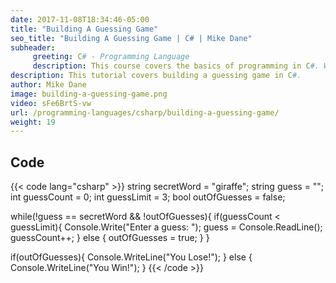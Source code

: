 ```yaml
---
date: 2017-11-08T18:34:46-05:00
title: "Building A Guessing Game"
seo_title: "Building A Guessing Game | C# | Mike Dane"
subheader:
     greeting: C# - Programming Language
     description: This course covers the basics of programming in C#. Work your way through the videos/articles and I'll teach you everything you need to know to start your programming journey!
description: This tutorial covers building a guessing game in C#.
author: Mike Dane
image: building-a-guessing-game.png
video: sFe6BrtS-vw
url: /programming-languages/csharp/building-a-guessing-game/
weight: 19
---
```

## Code

{{< code lang="csharp" >}}
string secretWord = "giraffe";
string guess = "";
int guessCount = 0;
int guessLimit = 3;
bool outOfGuesses = false;

while(!guess == secretWord && !outOfGuesses){
     if(guessCount < guessLimit){
          Console.Write("Enter a guess: ");
          guess = Console.ReadLine();
          guessCount++;
     } else {
          outOfGuesses = true;
     }
}

if(outOfGuesses){
     Console.WriteLine("You Lose!");
} else {
     Console.WriteLine("You Win!");
}
{{< /code >}}